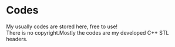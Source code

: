 # Codes
My usually codes are stored here, free to use!  
There is no copyright.Mostly the codes are my developed C++ STL headers.
